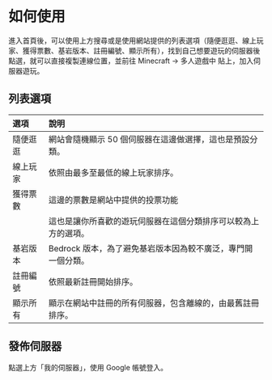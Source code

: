 # 如何使用
進入首頁後，可以使用上方搜尋或是使用網站提供的列表選項（隨便逛逛、線上玩家、獲得票數、基岩版本、註冊編號、顯示所有），找到自己想要遊玩的伺服器後點選，就可以直接複製連線位置，並前往 Minecraft → 多人遊戲中 貼上，加入伺服器遊玩。

## 列表選項

| 選項 | 說明 |
|:-----|:------|
|隨便逛逛|網站會隨機顯示 50 個伺服器在這邊做選擇，這也是預設分類。|
|線上玩家|依照由最多至最低的線上玩家排序。|
|獲得票數|這邊的票數是網站中提供的投票功能|
|       |這也是讓你所喜歡的遊玩伺服器在這個分類排序可以較為上方的選項。|
|基岩版本|Bedrock 版本，為了避免基岩版本因為較不廣泛，專門開一個分類。|
|註冊編號|依照最新註冊開始排序。|
|顯示所有|顯示在網站中註冊的所有伺服器，包含離線的，由最舊註冊排序。|

## 發佈伺服器
點選上方「我的伺服器」，使用 Google 帳號登入。